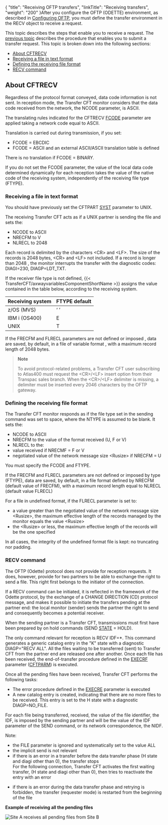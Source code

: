 {
    "title": "Receiving OFTP transfers",
    "linkTitle": "Receiving transfers",
    "weight": "200"
}After you configure the OFTP (ODETTE) environment, as described in [Configuring
OFTP](../configuring_odette), you must define the transfer environment in the RECV
object to receive a request.

This topic describes the steps
that enable you to receive a request. The [previous
topic](../submitting_a_transfer_request) describes the procedure that enables you to submit a transfer
request. This topic is broken down into the following sections:

- [About
    CFTRECV](#About_CFTRECV)
- [Receiving
    a file in text format](#Receiving_a_file_in_text_format)
- [Defining
    the receiving file format](#Defining_the_receiving_file_format)
- [RECV
    command](#RECV_command)

<span id="About_CFTRECV"></span>

## About CFTRECV

Regardless of the protocol format conveyed, data code information is
not sent. In reception mode, the Transfer CFT monitor considers that the
data code received from the network, the NCODE parameter, is ASCII.

The translating rules indicated for the CFTRECV [FCODE](../../../c_intro_userinterfaces/command_summary/parameter_intro/fcode)
parameter are applied taking a network code equal to ASCII.

Translation is carried out during transmission, if you set:

- FCODE = EBCDIC
- FCODE = ASCII
    and an external ASCII/ASCII translation table is defined

There is no translation if FCODE = BINARY.

If you do not set the FCODE parameter, the value of the local data code
determined dynamically for each reception takes the value of the native
code of the receiving system, independently of the receiving file type
(FTYPE).

<span id="Receiving_a_file_in_text_format"></span>

### Receiving a file in text format

You should have previously set the CFTPART [SYST](../../../c_intro_userinterfaces/command_summary/parameter_intro/syst)
parameter to UNIX.

The receiving Transfer CFT acts as if a UNIX partner is sending
the file and sets the:

- NCODE to ASCII
- NRECFM to V
- NLRECL to 2048

Each record is delimited by the characters &lt;CR> and &lt;LF>.
The size of the records is 2048 bytes, &lt;CR> and &lt;LF> not included.
If a record is longer than 2048 , the monitor interrupts the transfer
with the diagnostic codes: DIAGI=230,
DIAGP=LDT\_TXT.

If the receiver file type is not defined, {{< TransferCFT/axwayvariablesComponentShortName  >}} assigns the value
contained in the table below, according to the receiving system.


| Receiving system  | FTYPE default  |
| --- | --- |
| z/OS (MVS) | ‘ ’  |
| IBM i (OS400) | E  |
| UNIX  | T  |


If the FRECFM and FLRECL parameters are not defined or imposed , data
are saved, by default, in a file of variable format , with a maximum record
length of 2048 bytes.

> **Note**
>
> To avoid protocol-related
> problems, a Transfer CFT user subscribing to Atlas400 must request the
> &lt;CR>/&lt;LF> insert option from their Transpac sales branch.
> When the &lt;CR>/&lt;LF> delimiter is missing, a delimiter must
> be inserted every 2046 characters by the OFTP gateway.

<span id="Defining_the_receiving_file_format"></span>

### Defining the receiving file format

The Transfer CFT monitor responds as if the file type set in the sending
command was set to space, where the NTYPE is assumed to be blank. It sets
the:

- NCODE to ASCII
- NRECFM to the value
    of the format received (U, F or V)
- NLRECL to the:
- value received
    if NRECMF = F or V
- negotiated
    value of the network message size &lt;Rusize> if NRECFM = U

You must specify the FCODE and FTYPE.

If the FRECFM and FLRECL parameters are not defined or imposed by type
(FTYPE), data are saved, by default, in a file format defined by NRECFM
(default value of FRECFM), with a maximum record length equal to NLRECL
(default value FLRECL)

For a file in undefined format, if the FLRECL parameter is set to:

- a value greater
    than the negotiated value of the network message size &lt;Rusize>,
    the maximum effective length of the records managed by the monitor equals
    the value &lt;Rusize>
- the &lt;Rusize>
    or less, the maximum effective length of the records will be the one specified

In all cases, the integrity of the undefined format file is kept: no
truncating nor padding.

<span id="RECV_command"></span>

### RECV command

The OFTP (Odette) protocol does not provide for reception requests.
It does, however, provide for two partners to be able to exchange the
right to send a file. This right first belongs to the initiator of the
connection.

If a RECV command can be initiated, it is reflected in the framework
of the Odette protocol, by the exchange of a CHANGE DIRECTION (CD) protocol
message, and makes it possible to initiate the transfers pending at the
partner end: the local monitor (sender) sends the partner the right to
send and consequently becomes a potential receiver.

When the sending partner is a Transfer CFT, transmissions must
first have been prepared by on hold commands (SEND [STATE](../../../c_intro_userinterfaces/command_summary/parameter_intro/state)
= HOLD).

The only command relevant for reception is RECV IDF=\*. This command
generates a generic catalog entry in the "K" state with a diagnostic
DIAGP="RECV ALL". All the files waiting to be transferred (sent)
to Transfer CFT from the partner end are released one after another. Once
each file has been received, the end-of-transfer procedure defined in
the [EXECRF](../../../c_intro_userinterfaces/command_summary/parameter_intro/execrf) parameter
([CFTPARM](../../../admin_intro/admin_config_commands/cftparm_general_parameters#General_parameters__Start_here))
is executed.

Once all the pending files have been received, Transfer CFT performs
the following tasks:

- The error procedure
    defined in the [EXECRE](../../../c_intro_userinterfaces/command_summary/parameter_intro/execre)
    parameter is executed
- A new catalog entry
    is created, indicating that there are no more files to be received. This
    entry is set to the H state with a diagnostic DIAGP=NO\_FILE.

For each file being transferred, received, the value of the file identifier,
the IDF, is imposed by the sending partner and will be the value of the
IDF parameter of the SEND command, or its network correspondence, the
NIDF.

Note:

- the FILE parameter
    is ignored and systematically set to the value ALL
- the implicit send
    is not relevant
- if there is an
    error in a transfer before the data transfer phase (H state and diagi
    other than 0), the transfer stops  
    For the following connection, Transfer CFT activates the first waiting
    transfer, (H state and diagi other than 0), then tries to reactivate the
    entry with an error

<!-- -->

- if there is an
    error during the data transfer phase and retrying is forbidden, the transfer
    (requester mode) is restarted from the beginning of the file

********<span class="autonumber"></span>Example of receiving all the pending
files********

![Site A receives all pending files from Site B](/Images/TransferCFT/Image1689.gif)

